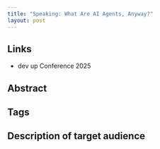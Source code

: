 ```yaml
---
title: "Speaking: What Are AI Agents, Anyway?"
layout: post
---
```


## Links

* dev up Conference 2025

## Abstract

## Tags

## Description of target audience

